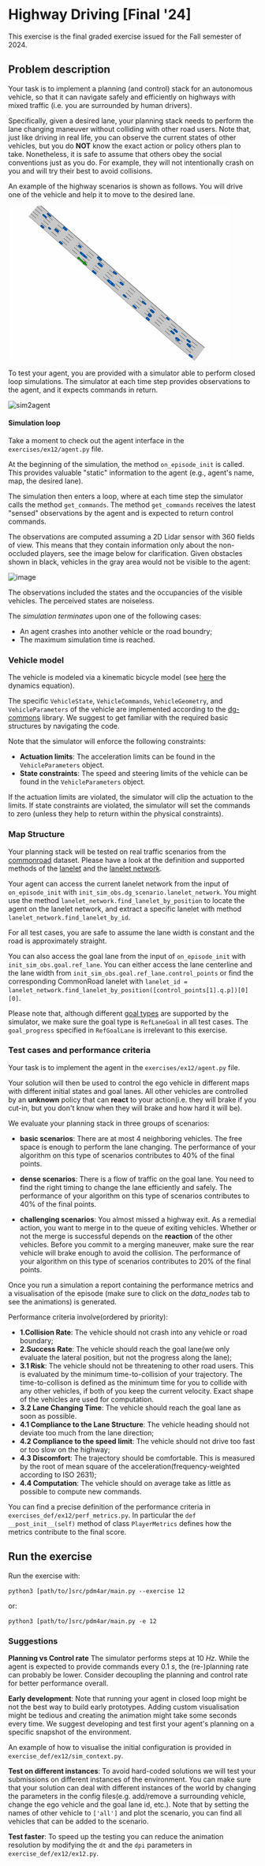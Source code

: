 # Highway Driving [Final '24]

This exercise is the final graded exercise issued for the Fall semester of 2024.

## Problem description
Your task is to implement a planning (and control) stack for an autonomous vehicle, so that it can navigate safely and efficiently on highways with mixed traffic (i.e. you are surrounded by human drivers).

Specifically, given a desired lane, your planning stack needs to perform the lane changing maneuver without colliding with other road users. 
Note that, just like driving in real life, you can observe the current states of other vehicles, but you do **NOT** know the exact action or policy others plan to take. Nonetheless, it is safe to assume that others obey the social conventions just as you do. For example, they will not intentionally crash on you and will try their best to avoid collisions.

An example of the highway scenarios is shown as follows. You will drive one of the vehicle and help it to move to the desired lane.

![image](img/USA_US101-16_2_T-1.gif)

To test your agent, you are provided with a simulator able to perform closed loop simulations.
The simulator at each time step provides observations to the agent, and it expects commands in return.

![sim2agent](https://user-images.githubusercontent.com/18750753/144580159-d4d29506-03b2-49b9-b4b8-3cde701cc7d4.png)

#### Simulation loop
Take a moment to check out the agent interface in the `exercises/ex12/agent.py` file.

At the beginning of the simulation, the method `on_episode_init` is called.
This provides valuable "static" information to the agent (e.g., agent's name, map, the desired lane). 

The simulation then enters a loop, where at each time step the simulator calls the method `get_commands`.
The method `get_commands` receives the latest "sensed" observations by the agent and is expected to return control commands.

The observations are computed assuming a 2D Lidar sensor with 360 fields of view. 
This means that they contain information only about the non-occluded players, see the image below for clarification.
Given obstacles shown in black, vehicles in the gray area would not be visible to the agent:

![image](https://user-images.githubusercontent.com/18750753/207558372-afd91da4-4e0d-47a0-ae54-eb6dc7e013f4.png)

The observations included the states and the occupancies of the visible vehicles. The perceived states are noiseless.

The *simulation terminates* upon one of the following cases:
- An agent crashes into another vehicle or the road boundry;
- The maximum simulation time is reached.

### Vehicle model
The vehicle is modeled via a kinematic bicycle model (see [here](https://github.com/idsc-frazzoli/dg-commons/blob/master/src/dg_commons/sim/models/vehicle.py#L197) the dynamics equation).

The specific `VehicleState`, `VehicleCommands`, `VehicleGeometry`, and `VehicleParameters` of the vehicle are implemented according to the [dg-commons](https://github.com/idsc-frazzoli/dg-commons) library.
We suggest to get familiar with the required basic structures by navigating the code. 

Note that the simulator will enforce the following constraints:
- **Actuation limits**: The acceleration limits can be found in the `VehicleParameters` object.
- **State constraints**: The speed and steering limits of the vehicle can be found in the `VehicleParameters` object.

If the actuation limits are violated, the simulator will clip the actuation to the limits.
If state constraints are violated, the simulator will set the commands to zero (unless they help to return within the physical constraints).

### Map Structure
Your planning stack will be tested on real traffic scenarios from the [commonroad](https://commonroad.in.tum.de/) dataset. Please have a look at the definition and supported methods of the [lanelet](https://cps.pages.gitlab.lrz.de/commonroad/commonroad-io/api/scenario.html#commonroad.scenario.lanelet.Lanelet) and the [lanelet network](https://cps.pages.gitlab.lrz.de/commonroad/commonroad-io/api/scenario.html#laneletnetwork-class). 

Your agent can access the current lanelet network from the input of `on_episode_init` with `init_sim_obs.dg_scenario.lanelet_network`. You might use the method `lanelet_network.find_lanelet_by_position` to locate the agent on the lanelet network, and extract a specific lanelet with method `lanelet_network.find_lanelet_by_id`. 

For all test cases, you are safe to assume the lane width is constant and the road is approximately straight.

You can also access the goal lane from the input of `on_episode_init` with `init_sim_obs.goal.ref_lane`. You can either access the lane centerline and the lane width from `init_sim_obs.goal.ref_lane.control_points` or find the corresponding CommonRoad lanelet with `lanelet_id = lanelet_network.find_lanelet_by_position([control_points[1].q.p])[0][0]`. 

Please note that, although different [goal types](src/dg_commons/sim/goals.py) are supported by the simulator, we make sure the goal type is `RefLaneGoal` in all test cases. The `goal_progress` specified in `RefGoalLane` is irrelevant to this exercise. 

### Test cases and performance criteria
Your task is to implement the agent in the `exercises/ex12/agent.py` file.

Your solution will then be used to control the ego vehicle in different maps with different initial states and goal lanes. All other vehicles are controlled by an **unknown** policy that can **react** to your action(i.e. they will brake if you cut-in, but you don't know when they will brake and how hard it will be). 

We evaluate your planning stack in three groups of scenarios:
- **basic scenarios**: There are at most 4 neighboring vehicles. The free space is enough to perform the lane changing. The performance of your algorithm on this type of scenarios contributes to 40% of the final points.

- **dense scenarios**: There is a flow of traffic on the goal lane. You need to find the right timing to change the lane efficiently and safely. The performance of your algorithm on this type of scenarios contributes to 40% of the final points.

- **challenging scenarios**: You almost missed a highway exit. As a remedial action, you want to merge in to the queue of exiting vehicles. Whether or not the merge is successful depends on the **reaction** of the other vehicles. Before you commit to a merging maneuver, make sure the rear vehicle will brake enough to avoid the collision. The performance of your algorithm on this type of scenarios contributes to 20% of the final points.

Once you run a simulation a report containing the performance metrics and a visualisation of the episode (make sure to click on the _data_nodes_ tab to see the animations) is generated.

Performance criteria involve(ordered by priority):
- **1.Collision Rate**: The vehicle should not crash into any vehicle or road boundary;
- **2.Success Rate**: The vehicle should reach the goal lane(we only evaluate the lateral position, but not the progress along the lane); 
- **3.1 Risk**: The vehicle should not be threatening to other road users. This is evaluated by the minimum time-to-collision of your trajectory. The time-to-collison is defined as the minimum time for you to collide with any other vehicles, if both of you keep the current velocity. Exact shape of the vehicles are used for computation.
- **3.2 Lane Changing Time**: The vehicle should reach the goal lane as soon as possible.
- **4.1 Compliance to the Lane Structure**: The vehicle heading should not deviate too much from the lane direction;
- **4.2 Compliance to the speed limit**: The vehicle should not drive too fast or too slow on the highway;
- **4.3 Discomfort**: The trajectory should be comfortable. This is measured by the root of mean square of the acceleration(frequency-weighted according to ISO 2631);
- **4.4 Computation**: The vehicle should on average take as little as possible to compute new commands.

You can find a precise definition of the performance criteria in `exercises_def/ex12/perf_metrics.py`.
In particular the `def __post_init__(self)` method of class `PlayerMetrics` defines how the metrics contribute to the final score.

## Run the exercise
<!-- Update your repository running `make update` (refer to [Hello World](01-helloworld.md) for more instructions). -->

<!-- Make sure to **rebuild the container** running the VS Code command (click Ctrl+Shift+P) `Remote-Containers: Rebuild Container` or `Remote-Containers: Rebuild and Reopen in Container`, and then reinstall the *pdm4ar* module running `pip3 install -e [path/to/exercises_repo]` in the VS Code terminal. -->

Run the exercise with:
```shell
python3 [path/to/]src/pdm4ar/main.py --exercise 12
```
or:
```shell
python3 [path/to/]src/pdm4ar/main.py -e 12
```


### Suggestions

**Planning vs Control rate**
The simulator performs steps at 10 _Hz_. 
While the agent is expected to provide commands every 0.1 _s_, the (re-)planning rate can probably be lower.
Consider decoupling the planning and control rate for better performance overall.

**Early development**: 
Note that running your agent in closed loop might be not the best way to build early prototypes.
Adding custom visualisation might be tedious and creating the animation might take some seconds every time.
We suggest developing and test first your agent's planning on a specific snapshot of the environment.

An example of how to visualise the initial configuration is provided in `exercise_def/ex12/sim_context.py`.

**Test on different instances**:
To avoid hard-coded solutions we will test your submissions on different instances of the environment.
You can make sure that your solution can deal with different instances of the world by changing the parameters in the config files(e.g. add/remove a surrounding vehicle, change the ego vehicle and the goal lane id, etc.). Note that by setting the names of other vehicle to `['all']` and plot the scenario, you can find all vehicles that can be added to the scenario.

**Test faster**:
To speed up the testing you can reduce the animation resolution by modifying the `dt` and the `dpi` parameters in `exercise_def/ex12/ex12.py`.
